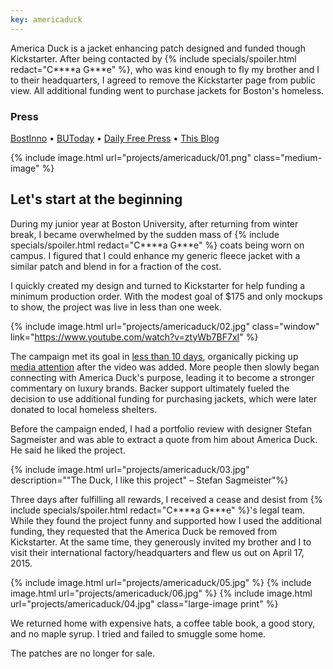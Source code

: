 ```yaml
---
key: americaduck
---
```


America Duck is a jacket enhancing patch designed and funded though Kickstarter. After being contacted by {% include specials/spoiler.html redact="C&#42;&#42;&#42;&#42;a G&#42;&#42;&#42;e" %}, who was kind enough to fly my brother and I to their headquarters, I agreed to remove the Kickstarter page from public view. All additional funding went to purchase jackets for Boston's homeless.

### Press
[BostInno](https://www.americaninno.com/boston/cheap-canada-goose-coats-in-american-duck-parody/)
• [BUToday](http://www.bu.edu/articles/2015/the-success-behind-canada-goose)
• [Daily Free Press](https://dailyfreepress.com/2015/02/11/patch-campaign-aims-to-pluck-canada-goose/)
• [This Blog](https://addc402spring2019.wordpress.com/2019/02/14/the-anatomy-of-a-knock-off/)


{% include image.html url="projects/americaduck/01.png" class="medium-image" %}

## Let's start at the beginning

During my junior year at Boston University, after returning from winter break, I became overwhelmed by the sudden mass of {% include specials/spoiler.html redact="C&#42;&#42;&#42;&#42;a G&#42;&#42;&#42;e" %} coats being worn on campus. I figured that I could enhance my generic fleece jacket with a similar patch and blend in for a fraction of the cost.

I quickly created my design and turned to Kickstarter for help funding a minimum production order. With the modest goal of $175 and only mockups to show, the project was live in less than one week.

{% include image.html url="projects/americaduck/02.jpg" class="window" link="https://www.youtube.com/watch?v=ztyWb7BF7xI" %}

The campaign met its goal in [less than 10 days](http://www.kicktraq.com/projects/860869947/the-america-duck-embroidered-patch/), organically picking up [media attention](http://bostinno.streetwise.co/2015/01/27/cheap-canada-goose-coats-in-american-duck-parody/) after the video was added. More people then slowly began connecting with America Duck's purpose, leading it to become a stronger commentary on luxury brands. Backer support ultimately fueled the decision to use additional funding for purchasing jackets, which were later donated to local homeless shelters.

Before the campaign ended, I had a portfolio review with designer Stefan Sagmeister and was able to extract a quote from him about America Duck. He said he liked the project.


{% include image.html url="projects/americaduck/03.jpg" description="&quot;The Duck, I like this project&quot; – Stefan Sagmeister"%}


Three days after fulfilling all rewards, I received a cease and desist from {% include specials/spoiler.html redact="C&#42;&#42;&#42;&#42;a G&#42;&#42;&#42;e" %}'s legal team. While they found the project funny and supported how I used the additional funding, they requested that the America Duck be removed from Kickstarter. At the same time, they generously invited my brother and I to visit their international factory/headquarters and flew us out on April 17, 2015.

{% include image.html url="projects/americaduck/05.jpg" %}
{% include image.html url="projects/americaduck/06.jpg" %}
{% include image.html url="projects/americaduck/04.jpg" class="large-image print" %}

We returned home with expensive hats, a coffee table book, a good story, and no maple syrup. I tried and failed to smuggle some home.

The patches are no longer for sale.
